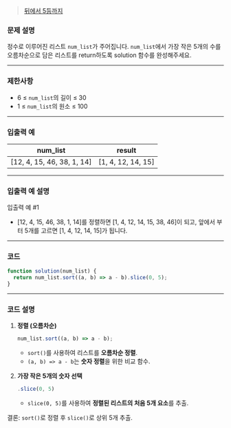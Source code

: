 > [뒤에서 5등까지](https://school.programmers.co.kr/learn/courses/30/lessons/181853)

### **문제 설명**

정수로 이루어진 리스트 `num_list`가 주어집니다. `num_list`에서 가장 작은 5개의 수를 오름차순으로 담은 리스트를 return하도록 solution 함수를 완성해주세요.

---

### 제한사항

- 6 ≤ `num_list`의 길이 ≤ 30
- 1 ≤ `num_list`의 원소 ≤ 100

---

### 입출력 예

| num_list                   | result             |
| -------------------------- | ------------------ |
| [12, 4, 15, 46, 38, 1, 14] | [1, 4, 12, 14, 15] |

---

### 입출력 예 설명

입출력 예 #1

- [12, 4, 15, 46, 38, 1, 14]를 정렬하면 [1, 4, 12, 14, 15, 38, 46]이 되고, 앞에서 부터 5개를 고르면 [1, 4, 12, 14, 15]가 됩니다.

---

### **코드**

```jsx
function solution(num_list) {
  return num_list.sort((a, b) => a - b).slice(0, 5);
}
```

---

### **코드 설명**

1. **정렬 (오름차순)**

   ```jsx
   num_list.sort((a, b) => a - b);
   ```

   - `sort()`를 사용하여 리스트를 **오름차순 정렬**.
   - `(a, b) => a - b`는 **숫자 정렬**을 위한 비교 함수.

2. **가장 작은 5개의 숫자 선택**

   ```jsx
   .slice(0, 5)
   ```

   - `slice(0, 5)`를 사용하여 **정렬된 리스트의 처음 5개 요소**를 추출.

결론: `sort()`로 정렬 후 `slice()`로 상위 5개 추출.

